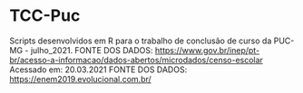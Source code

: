 # TCC-Puc
Scripts desenvolvidos em R para o trabalho de conclusão de curso da PUC-MG - julho_2021.
 FONTE DOS DADOS: https://www.gov.br/inep/pt-br/acesso-a-informacao/dados-abertos/microdados/censo-escolar Acessado em: 20.03.2021
 FONTE DOS DADOS: https://enem2019.evolucional.com.br/ 
